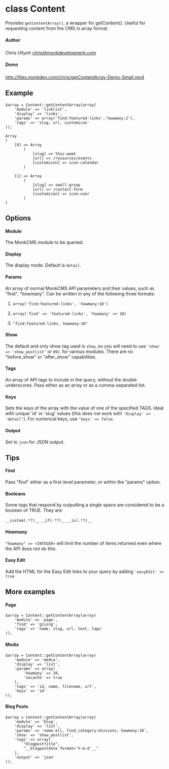 # class Content

Provides `getContentArray()`, a wrapper for getContent(). Useful for requesting content from the CMS in array format.

##### Author
Chris Ullyott <chris@monkdevelopment.com>

##### Demo
http://files.monkdev.com/chris/getContentArray-Demo-Small.mp4

## Example

```
$array = Content::getContentArray(array(
	'module' => 'linklist',
	'display' => 'links',
	'params' => array('find:featured-links','howmany:2'), 
	'tags' => 'slug, url, customicon'
));
```

```
Array
(
    [0] => Array
        (
            [slug] => this-week
            [url] => /resources/events
            [customicon] => icon-calendar
        )

    [1] => Array
        (
            [slug] => small-group
            [url] => /contact-form
            [customicon] => icon-user
        )
)
```

## Options

#### Module
The MonkCMS module to be queried.

#### Display
The display mode. Default is `detail`.

#### Params
An array of normal MonkCMS API parameters and their values, such as "find", "howmany". Can be written in any of the following three formats:

1. `array('find:featured-links', 'howmany:10')`

2. `array('find' => 'featured-links', 'howmany' => 10)`

3. `"find:featured-links, howmany:10"`

#### Show
The default and only show tag used is `show`, so you will need to use `'show' => 'show_postlist'` or etc. for various modules. There are no "before_show" or "after_show" capabilities.

#### Tags
An array of API tags to include in the query, without the double underscores. Pass either as an array or as a comma-separated list.

#### Keys
Sets the keys of the array with the value of one of the specified TAGS. Ideal with unique 'id' or 'slug' values (this does not work with `'display' => 'detail'`). For numerical keys, use `'keys' => false`.

#### Output
Set to `json` for JSON output.

## Tips

#### Find
Pass "find" either as a first-level parameter, or within the "params" option.

#### Booleans
Some tags that respond by outputting a single space are considered to be a boolean of TRUE. They are:

`__custom(.*?)__`  `__if(.*?)__`  `__is(.*?)__`

#### Howmany
`"howmany" => <INTEGER>` will limit the number of items returned even where the API does not do this.

#### Easy Edit
Add the HTML for the Easy Edit links to your query by adding `'easyEdit' => true`

## More examples

#### Page
	
```
$array = Content::getContentArray(array(
	'module' => 'page',
	'find' => 'giving',
	'tags' => 'name, slug, url, text, tags'
));
```

#### Media

```
$array = Content::getContentArray(array(
	'module' => 'media',
	'display' => 'list',
	'params' => array(
		'howmany' => 10,
		'nocache' => true
	),
	'tags' => 'id, name, filename, url',
	'keys' => 'id'
));
```
	
#### Blog Posts

```
$array = Content::getContentArray(array(
	'module' => 'blog',
	'display' => 'list',
	'params' => 'name:all, find_category:missions, howmany:10',
	'show' => 'show_postlist',
	'tags' => array(
		"blogposttitle",
		"__blogpostdate format='Y-m-d'__"
	),
	'output' => 'json'
));
```
